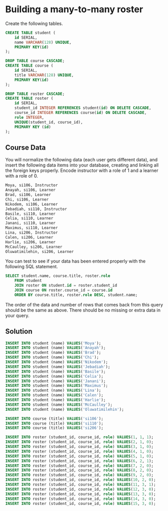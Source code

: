 # Building a many-to-many roster

Create the following tables.

```SQL
CREATE TABLE student (
    id SERIAL,
    name VARCHAR(128) UNIQUE,
    PRIMARY KEY(id)
);
```

```SQL
DROP TABLE course CASCADE;
CREATE TABLE course (
    id SERIAL,
    title VARCHAR(128) UNIQUE,
    PRIMARY KEY(id)
);
```

```SQL
DROP TABLE roster CASCADE;
CREATE TABLE roster (
    id SERIAL,
    student_id INTEGER REFERENCES student(id) ON DELETE CASCADE,
    course_id INTEGER REFERENCES course(id) ON DELETE CASCADE,
    role INTEGER,
    UNIQUE(student_id, course_id),
    PRIMARY KEY (id)
);
```

## Course Data

You will normalize the following data (each user gets different data), and insert the following data items into your database, creating and linking all the foreign keys properly. Encode instructor with a role of 1 and a learner with a role of 0.

```bash
Moya, si106, Instructor
Anayah, si106, Learner
Brad, si106, Learner
Chi, si106, Learner
Nikodem, si106, Learner
Jebadiah, si110, Instructor
Basile, si110, Learner
Celia, si110, Learner
Janani, si110, Learner
Maximus, si110, Learner
Lina, si206, Instructor
Calen, si206, Learner
Harlie, si206, Learner
McCaulley, si206, Learner
Oluwatimilehin, si206, Learner
```

You can test to see if your data has been entered properly with the following SQL statement.

```SQL
SELECT student.name, course.title, roster.role
    FROM student
    JOIN roster ON student.id = roster.student_id
    JOIN course ON roster.course_id = course.id
    ORDER BY course.title, roster.role DESC, student.name;
```

The order of the data and number of rows that comes back from this query should be the same as above. There should be no missing or extra data in your query.

## Solution

```SQL
INSERT INTO student (name) VALUES('Moya');
INSERT INTO student (name) VALUES('Anayah');
INSERT INTO student (name) VALUES('Brad');
INSERT INTO student (name) VALUES('Chi');
INSERT INTO student (name) VALUES('Nikodem');
INSERT INTO student (name) VALUES('Jebadiah');
INSERT INTO student (name) VALUES('Basile');
INSERT INTO student (name) VALUES('Celia');
INSERT INTO student (name) VALUES('Janani');
INSERT INTO student (name) VALUES('Maximus');
INSERT INTO student (name) VALUES('Lina');
INSERT INTO student (name) VALUES('Calen');
INSERT INTO student (name) VALUES('Harlie');
INSERT INTO student (name) VALUES('McCaulley');
INSERT INTO student (name) VALUES('Oluwatimilehin');
```

```SQL
INSERT INTO course (title) VALUES('si106');
INSERT INTO course (title) VALUES('si110');
INSERT INTO course (title) VALUES('si206');
```

```SQL
INSERT INTO roster (student_id, course_id, role) VALUES(1, 1, 1);
INSERT INTO roster (student_id, course_id, role) VALUES(2, 1, 0);
INSERT INTO roster (student_id, course_id, role) VALUES(3, 1, 0);
INSERT INTO roster (student_id, course_id, role) VALUES(4, 1, 0);
INSERT INTO roster (student_id, course_id, role) VALUES(5, 1, 0);
INSERT INTO roster (student_id, course_id, role) VALUES(6, 2, 1);
INSERT INTO roster (student_id, course_id, role) VALUES(7, 2, 0);
INSERT INTO roster (student_id, course_id, role) VALUES(8, 2, 0);
INSERT INTO roster (student_id, course_id, role) VALUES(9, 2, 0);
INSERT INTO roster (student_id, course_id, role) VALUES(10, 2, 0);
INSERT INTO roster (student_id, course_id, role) VALUES(11, 3, 1);
INSERT INTO roster (student_id, course_id, role) VALUES(12, 3, 0);
INSERT INTO roster (student_id, course_id, role) VALUES(13, 3, 0);
INSERT INTO roster (student_id, course_id, role) VALUES(14, 3, 0);
INSERT INTO roster (student_id, course_id, role) VALUES(15, 3, 0);

```
